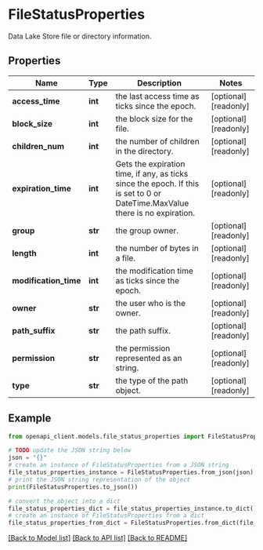 # FileStatusProperties

Data Lake Store file or directory information.

## Properties

Name | Type | Description | Notes
------------ | ------------- | ------------- | -------------
**access_time** | **int** | the last access time as ticks since the epoch. | [optional] [readonly] 
**block_size** | **int** | the block size for the file. | [optional] [readonly] 
**children_num** | **int** | the number of children in the directory. | [optional] [readonly] 
**expiration_time** | **int** | Gets the expiration time, if any, as ticks since the epoch. If this is set to 0 or DateTime.MaxValue there is no expiration. | [optional] [readonly] 
**group** | **str** | the group owner. | [optional] [readonly] 
**length** | **int** | the number of bytes in a file. | [optional] [readonly] 
**modification_time** | **int** | the modification time as ticks since the epoch. | [optional] [readonly] 
**owner** | **str** | the user who is the owner. | [optional] [readonly] 
**path_suffix** | **str** | the path suffix. | [optional] [readonly] 
**permission** | **str** | the permission represented as an string. | [optional] [readonly] 
**type** | **str** | the type of the path object. | [optional] [readonly] 

## Example

```python
from openapi_client.models.file_status_properties import FileStatusProperties

# TODO update the JSON string below
json = "{}"
# create an instance of FileStatusProperties from a JSON string
file_status_properties_instance = FileStatusProperties.from_json(json)
# print the JSON string representation of the object
print(FileStatusProperties.to_json())

# convert the object into a dict
file_status_properties_dict = file_status_properties_instance.to_dict()
# create an instance of FileStatusProperties from a dict
file_status_properties_from_dict = FileStatusProperties.from_dict(file_status_properties_dict)
```
[[Back to Model list]](../README.md#documentation-for-models) [[Back to API list]](../README.md#documentation-for-api-endpoints) [[Back to README]](../README.md)


